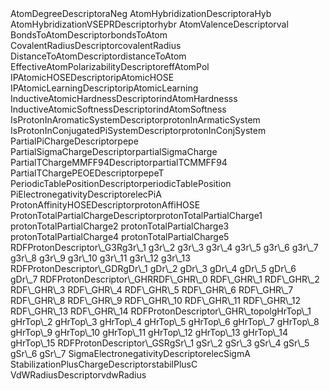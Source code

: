 <tr><td>AtomDegreeDescriptor</td><td>aNeg </td></tr>
<tr><td>AtomHybridizationDescriptor</td><td>aHyb </td></tr>
<tr><td>AtomHybridizationVSEPRDescriptor</td><td>hybr </td></tr>
<tr><td>AtomValenceDescriptor</td><td>val </td></tr>
<tr><td>BondsToAtomDescriptor</td><td>bondsToAtom </td></tr>
<tr><td>CovalentRadiusDescriptor</td><td>covalentRadius </td></tr>
<tr><td>DistanceToAtomDescriptor</td><td>distanceToAtom </td></tr>
<tr><td>EffectiveAtomPolarizabilityDescriptor</td><td>effAtomPol </td></tr>
<tr><td>IPAtomicHOSEDescriptor</td><td>ipAtomicHOSE </td></tr>
<tr><td>IPAtomicLearningDescriptor</td><td>ipAtomicLearning </td></tr>
<tr><td>InductiveAtomicHardnessDescriptor</td><td>indAtomHardnesss </td></tr>
<tr><td>InductiveAtomicSoftnessDescriptor</td><td>indAtomSoftness </td></tr>
<tr><td>IsProtonInAromaticSystemDescriptor</td><td>protonInArmaticSystem </td></tr>
<tr><td>IsProtonInConjugatedPiSystemDescriptor</td><td>protonInConjSystem </td></tr>
<tr><td>PartialPiChargeDescriptor</td><td>pepe </td></tr>
<tr><td>PartialSigmaChargeDescriptor</td><td>partialSigmaCharge </td></tr>
<tr><td>PartialTChargeMMFF94Descriptor</td><td>partialTCMMFF94 </td></tr>
<tr><td>PartialTChargePEOEDescriptor</td><td>pepeT </td></tr>
<tr><td>PeriodicTablePositionDescriptor</td><td>periodicTablePosition </td></tr>
<tr><td>PiElectronegativityDescriptor</td><td>elecPiA </td></tr>
<tr><td>ProtonAffinityHOSEDescriptor</td><td>protonAffiHOSE </td></tr>
<tr><td>ProtonTotalPartialChargeDescriptor</td><td>protonTotalPartialCharge1 protonTotalPartialCharge2 protonTotalPartialCharge3 protonTotalPartialCharge4 protonTotalPartialCharge5 </td></tr>
<tr><td>RDFProtonDescriptor\_G3R</td><td>g3r\_1 g3r\_2 g3r\_3 g3r\_4 g3r\_5 g3r\_6 g3r\_7 g3r\_8 g3r\_9 g3r\_10 g3r\_11 g3r\_12 g3r\_13 </td></tr>
<tr><td>RDFProtonDescriptor\_GDR</td><td>gDr\_1 gDr\_2 gDr\_3 gDr\_4 gDr\_5 gDr\_6 gDr\_7 </td></tr>
<tr><td>RDFProtonDescriptor\_GHR</td><td>RDF\_GHR\_0 RDF\_GHR\_1 RDF\_GHR\_2 RDF\_GHR\_3 RDF\_GHR\_4 RDF\_GHR\_5 RDF\_GHR\_6 RDF\_GHR\_7 RDF\_GHR\_8 RDF\_GHR\_9 RDF\_GHR\_10 RDF\_GHR\_11 RDF\_GHR\_12 RDF\_GHR\_13 RDF\_GHR\_14 </td></tr>
<tr><td>RDFProtonDescriptor\_GHR\_topol</td><td>gHrTop\_1 gHrTop\_2 gHrTop\_3 gHrTop\_4 gHrTop\_5 gHrTop\_6 gHrTop\_7 gHrTop\_8 gHrTop\_9 gHrTop\_10 gHrTop\_11 gHrTop\_12 gHrTop\_13 gHrTop\_14 gHrTop\_15 </td></tr>
<tr><td>RDFProtonDescriptor\_GSR</td><td>gSr\_1 gSr\_2 gSr\_3 gSr\_4 gSr\_5 gSr\_6 gSr\_7 </td></tr>
<tr><td>SigmaElectronegativityDescriptor</td><td>elecSigmA </td></tr>
<tr><td>StabilizationPlusChargeDescriptor</td><td>stabilPlusC </td></tr>
<tr><td>VdWRadiusDescriptor</td><td>vdwRadius </td></tr>
